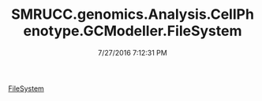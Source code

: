 ﻿---
title: SMRUCC.genomics.Analysis.CellPhenotype.GCModeller.FileSystem
date: 7/27/2016 7:12:31 PM
---

[FileSystem](T-SMRUCC.genomics.Analysis.CellPhenotype.GCModeller.FileSystem.FileSystem.html)
